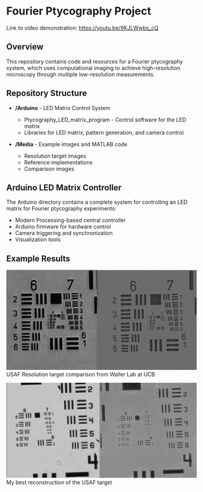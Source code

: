 # Fourier Ptycography Project

Link to video demonstration: https://youtu.be/9KJLWwbs_cQ

## Overview

This repository contains code and resources for a Fourier ptycography system, which uses computational imaging to achieve high-resolution microscopy through multiple low-resolution measurements.

## Repository Structure

- **/Arduino** - LED Matrix Control System
  - Ptycography_LED_matrix_program - Control software for the LED matrix
  - Libraries for LED matrix, pattern generation, and camera control

- **/Media** - Example images and MATLAB code
  - Resolution target images
  - Reference implementations
  - Comparison images

## Arduino LED Matrix Controller

The Arduino directory contains a complete system for controlling an LED matrix for Fourier ptycography experiments:

- Modern Processing-based central controller
- Arduino firmware for hardware control
- Camera triggering and synchronization
- Visualization tools

## Example Results

![USAF Resolution target comparison from Waller Lab at UCB](./Media/USAF_target_comparison_final.jpg)
USAF Resolution target comparison from Waller Lab at UCB

![My best reconstruction of the USAF target](./Media/2x_USAF_target_comparison_final_left.jpg)
My best reconstruction of the USAF target